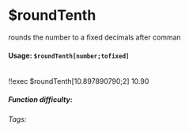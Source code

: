 # $roundTenth
rounds the number to a fixed decimals after comman

#### Usage: `$roundTenth[number;tofixed]`
<br/>
<discord-messages>
	<discord-message :bot="false" role-color="#ffcc9a" author="Member">
		!!exec $roundTenth[10.897890790;2]
	</discord-message>
	<discord-message :bot="true" role-color="#0099ff" author="Custom Command" avatar="https://media.discordapp.net/avatars/725721249652670555/781224f90c3b841ba5b40678e032f74a.webp">
		10.90
	</discord-message>
</discord-messages>

##### Function difficulty: <Badge type="tip" text="Easy" vertical="middle" /> 
###### Tags: <Badge type="tip" text="roundTenth" vertical="middle" /> <Badge type="tip" text="set" vertical="middle" /> <Badge type="tip" text="decimals" vertical="middle" /> <Badge type="tip" text="roundTenth" vertical="middle" />